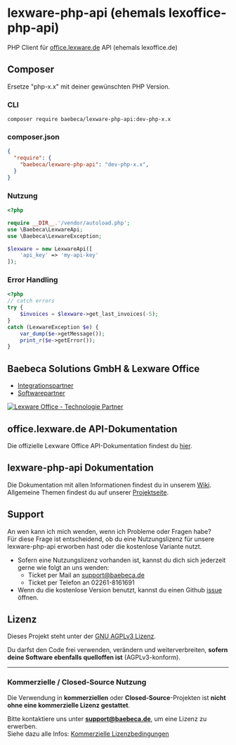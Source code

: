 # lexware-php-api (ehemals lexoffice-php-api)
PHP Client für [office.lexware.de](https://www.awin1.com/cread.php?awinmid=13787&awinaffid=635216&ued=https%3A%2F%2Foffice.lexware.de) API (ehemals lexoffice.de)
 
## Composer
Ersetze "php-x.x" mit deiner gewünschten PHP Version.
 
### CLI
```composer require baebeca/lexware-php-api:dev-php-x.x```

### composer.json
```json
{
  "require": {
    "baebeca/lexware-php-api": "dev-php-x.x",
  }
}
```

### Nutzung

```PHP
<?php

require __DIR__.'/vendor/autoload.php';
use \Baebeca\LexwareApi;
use \Baebeca\LexwareException;

$lexware = new LexwareApi([
    'api_key' => 'my-api-key'
]);
```
### Error Handling

```PHP
<?php 
// catch errors
try {
    $invoices = $lexware->get_last_invoices(-5);
}
catch (LexwareException $e) {
    var_dump($e->getMessage());
    print_r($e->getError());
}
```

## Baebeca Solutions GmbH & Lexware Office
* [Integrationspartner](https://www.awin1.com/cread.php?awinmid=13787&awinaffid=635216&ued=https%3A%2F%2Foffice.lexware.de)
* [Softwarepartner](https://www.awin1.com/cread.php?awinmid=13787&awinaffid=635216&ued=https%3A%2F%2Foffice.lexware.de)

[![Lexware Office - Technologie Partner](https://www.baebeca.de/wp-content/uploads/2024/09/Lexware-Office_TP_Badge_rgb-1-300x199.png)](https://www.awin1.com/cread.php?awinmid=13787&awinaffid=635216&ued=https%3A%2F%2Foffice.lexware.de)

## office.lexware.de API-Dokumentation
Die offizielle Lexware Office API-Dokumentation findest du [hier](https://developers.lexware.io).

## lexware-php-api Dokumentation
Die Dokumentation mit allen Informationen findest du in unserem [Wiki](https://wiki.baebeca.de/index.php?title=lexware-php-api).<br>
Allgemeine Themen findest du auf unserer [Projektseite](https://www.baebeca.de/softwareentwicklung/lexware-php-client/).

## Support
An wen kann ich mich wenden, wenn ich Probleme oder Fragen habe?<br>
Für diese Frage ist entscheidend, ob du eine Nutzungslizenz für unsere lexware-php-api erworben hast oder die kostenlose Variante nutzt.

* Sofern eine Nutzungslizenz vorhanden ist, kannst du dich sich jederzeit gerne wie folgt an uns wenden:
  * Ticket per Mail an support@baebeca.de
  * Ticket per Telefon an 02261-8161691
* Wenn du die kostenlose Version benutzt, kannst du einen Github [issue](https://github.com/Baebeca-Solutions/lexware-php-api/issues) öffnen.

## Lizenz
Dieses Projekt steht unter der [GNU AGPLv3 Lizenz](./LICENSE_DE.txt).

Du darfst den Code frei verwenden, verändern und weiterverbreiten, **sofern deine Software ebenfalls quelloffen ist** (AGPLv3-konform).

---

### Kommerzielle / Closed-Source Nutzung

Die Verwendung in **kommerziellen** oder **Closed-Source**-Projekten ist **nicht ohne eine kommerzielle Lizenz gestattet**.

Bitte kontaktiere uns unter **support@baebeca.de**, um eine Lizenz zu erwerben.  
Siehe dazu alle Infos: [Kommerzielle Lizenzbedingungen](./LICENSE-commercial_DE.md)
